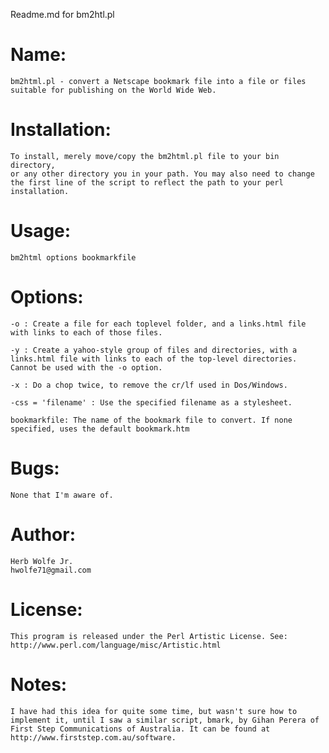Readme.md for bm2htl.pl

# Name:
	bm2html.pl - convert a Netscape bookmark file into a file or files
	suitable for publishing on the World Wide Web.

# Installation:
	To install, merely move/copy the bm2html.pl file to your bin directory,
	or any other directory you in your path. You may also need to change
	the first line of the script to reflect the path to your perl
	installation.

# Usage:
	bm2html options bookmarkfile

# Options:
	-o : Create a file for each toplevel folder, and a links.html file
	with links to each of those files.

	-y : Create a yahoo-style group of files and directories, with a 
	links.html file with links to each of the top-level directories.
	Cannot be used with the -o option.

	-x : Do a chop twice, to remove the cr/lf used in Dos/Windows.

	-css = 'filename' : Use the specified filename as a stylesheet.

	bookmarkfile: The name of the bookmark file to convert. If none
	specified, uses the default bookmark.htm

# Bugs:
	None that I'm aware of.

# Author:
	Herb Wolfe Jr.
	hwolfe71@gmail.com

# License:
	This program is released under the Perl Artistic License. See: 
	http://www.perl.com/language/misc/Artistic.html

# Notes:
	I have had this idea for quite some time, but wasn't sure how to
	implement it, until I saw a similar script, bmark, by Gihan Perera of
	First Step Communications of Australia. It can be found at
	http://www.firststep.com.au/software.
